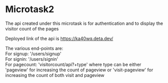 # Microtask2
The api created under this microtask is for authentication and to display the visitor count of the pages

Deployed link of the api is https://ka40wq.deta.dev/

The various end-points are:<br>
    For signup: '/users/signup'<br>
    For signin: '/users/signin'<br>
    For pagecount: 'visitorcount/api?+type' where type can be either 'pageview' for increasing the count of pageview or 'visit-pageview' for increasing the count of both visit and pageview
